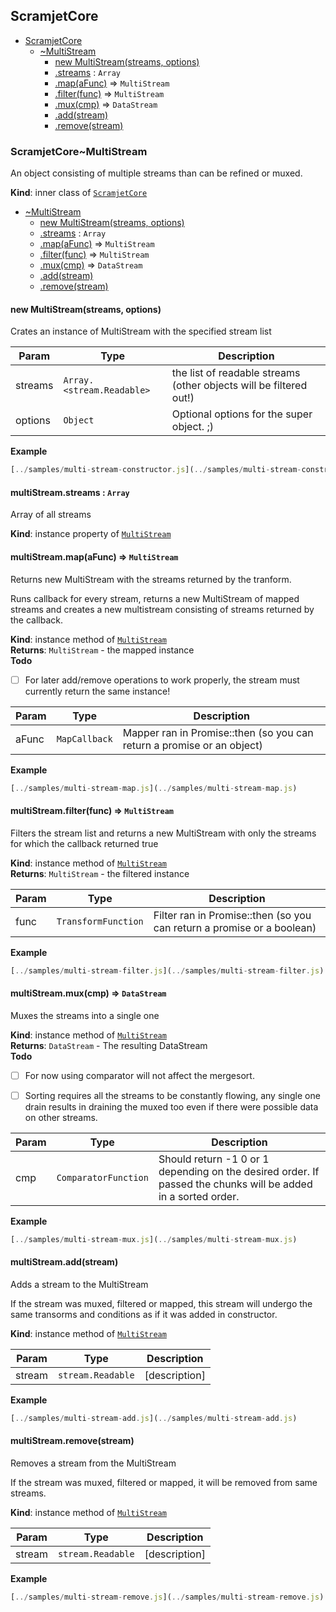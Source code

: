 <a name="module_ScramjetCore"></a>

## ScramjetCore

* [ScramjetCore](#module_ScramjetCore)
    * [~MultiStream](#module_ScramjetCore..MultiStream)
        * [new MultiStream(streams, options)](#new_module_ScramjetCore..MultiStream_new)
        * [.streams](#module_ScramjetCore..MultiStream.MultiStream+streams) : <code>Array</code>
        * [.map(aFunc)](#module_ScramjetCore..MultiStream+map) ⇒ <code>MultiStream</code>
        * [.filter(func)](#module_ScramjetCore..MultiStream+filter) ⇒ <code>MultiStream</code>
        * [.mux(cmp)](#module_ScramjetCore..MultiStream+mux) ⇒ <code>DataStream</code>
        * [.add(stream)](#module_ScramjetCore..MultiStream+add)
        * [.remove(stream)](#module_ScramjetCore..MultiStream+remove)

<a name="module_ScramjetCore..MultiStream"></a>

### ScramjetCore~MultiStream
An object consisting of multiple streams than can be refined or muxed.

**Kind**: inner class of <code>[ScramjetCore](#module_ScramjetCore)</code>  

* [~MultiStream](#module_ScramjetCore..MultiStream)
    * [new MultiStream(streams, options)](#new_module_ScramjetCore..MultiStream_new)
    * [.streams](#module_ScramjetCore..MultiStream.MultiStream+streams) : <code>Array</code>
    * [.map(aFunc)](#module_ScramjetCore..MultiStream+map) ⇒ <code>MultiStream</code>
    * [.filter(func)](#module_ScramjetCore..MultiStream+filter) ⇒ <code>MultiStream</code>
    * [.mux(cmp)](#module_ScramjetCore..MultiStream+mux) ⇒ <code>DataStream</code>
    * [.add(stream)](#module_ScramjetCore..MultiStream+add)
    * [.remove(stream)](#module_ScramjetCore..MultiStream+remove)

<a name="new_module_ScramjetCore..MultiStream_new"></a>

#### new MultiStream(streams, options)
Crates an instance of MultiStream with the specified stream list


| Param | Type | Description |
| --- | --- | --- |
| streams | <code>Array.&lt;stream.Readable&gt;</code> | the list of readable streams (other                                     objects will be filtered out!) |
| options | <code>Object</code> | Optional options for the super object. ;) |

**Example**  
```js
[../samples/multi-stream-constructor.js](../samples/multi-stream-constructor.js)
```
<a name="module_ScramjetCore..MultiStream.MultiStream+streams"></a>

#### multiStream.streams : <code>Array</code>
Array of all streams

**Kind**: instance property of <code>[MultiStream](#module_ScramjetCore..MultiStream)</code>  
<a name="module_ScramjetCore..MultiStream+map"></a>

#### multiStream.map(aFunc) ⇒ <code>MultiStream</code>
Returns new MultiStream with the streams returned by the tranform.

Runs callback for every stream, returns a new MultiStream of mapped
streams and creates a new multistream consisting of streams returned
by the callback.

**Kind**: instance method of <code>[MultiStream](#module_ScramjetCore..MultiStream)</code>  
**Returns**: <code>MultiStream</code> - the mapped instance  
**Todo**

- [ ] For later add/remove operations to work properly, the stream must
currently return the same instance!


| Param | Type | Description |
| --- | --- | --- |
| aFunc | <code>MapCallback</code> | Mapper ran in Promise::then (so you can                                  return a promise or an object) |

**Example**  
```js
[../samples/multi-stream-map.js](../samples/multi-stream-map.js)
```
<a name="module_ScramjetCore..MultiStream+filter"></a>

#### multiStream.filter(func) ⇒ <code>MultiStream</code>
Filters the stream list and returns a new MultiStream with only the
streams for which the callback returned true

**Kind**: instance method of <code>[MultiStream](#module_ScramjetCore..MultiStream)</code>  
**Returns**: <code>MultiStream</code> - the filtered instance  

| Param | Type | Description |
| --- | --- | --- |
| func | <code>TransformFunction</code> | Filter ran in Promise::then (so you can                                  return a promise or a boolean) |

**Example**  
```js
[../samples/multi-stream-filter.js](../samples/multi-stream-filter.js)
```
<a name="module_ScramjetCore..MultiStream+mux"></a>

#### multiStream.mux(cmp) ⇒ <code>DataStream</code>
Muxes the streams into a single one

**Kind**: instance method of <code>[MultiStream](#module_ScramjetCore..MultiStream)</code>  
**Returns**: <code>DataStream</code> - The resulting DataStream  
**Todo**

- [ ] For now using comparator will not affect the mergesort.
- [ ] Sorting requires all the streams to be constantly flowing, any
      single one drain results in draining the muxed too even if there
      were possible data on other streams.


| Param | Type | Description |
| --- | --- | --- |
| cmp | <code>ComparatorFunction</code> | Should return -1 0 or 1 depending on the                                  desired order. If passed the chunks will                                  be added in a sorted order. |

**Example**  
```js
[../samples/multi-stream-mux.js](../samples/multi-stream-mux.js)
```
<a name="module_ScramjetCore..MultiStream+add"></a>

#### multiStream.add(stream)
Adds a stream to the MultiStream

If the stream was muxed, filtered or mapped, this stream will undergo the
same transorms and conditions as if it was added in constructor.

**Kind**: instance method of <code>[MultiStream](#module_ScramjetCore..MultiStream)</code>  

| Param | Type | Description |
| --- | --- | --- |
| stream | <code>stream.Readable</code> | [description] |

**Example**  
```js
[../samples/multi-stream-add.js](../samples/multi-stream-add.js)
```
<a name="module_ScramjetCore..MultiStream+remove"></a>

#### multiStream.remove(stream)
Removes a stream from the MultiStream

If the stream was muxed, filtered or mapped, it will be removed from same
streams.

**Kind**: instance method of <code>[MultiStream](#module_ScramjetCore..MultiStream)</code>  

| Param | Type | Description |
| --- | --- | --- |
| stream | <code>stream.Readable</code> | [description] |

**Example**  
```js
[../samples/multi-stream-remove.js](../samples/multi-stream-remove.js)
```
